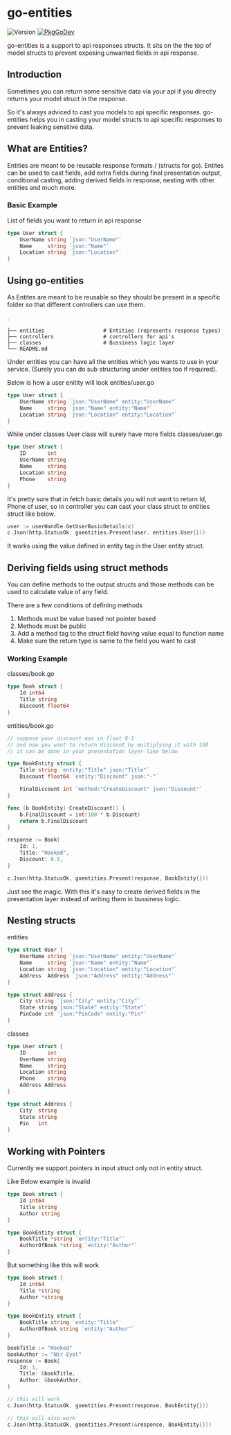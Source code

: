 # go-entities

![Version](https://img.shields.io/github/v/tag/chauhan17nitin/go-entities)
[![PkgGoDev](https://pkg.go.dev/badge/github.com/chauhan17nitin/go-entities)](https://pkg.go.dev/github.com/chauhan17nitin/go-entities)

go-entities is a support to api responses structs. It sits on the the top of model structs to prevent exposing unwanted fields in api response.

## Introduction
Sometimes you can return some sensitive data via your api if you directly returns your model struct in the response.

So it's always adviced to cast you models to api specific responses. go-entities helps you in casting your model structs to api specific responses to prevent leaking sensitive data. 

## What are Entities?
Entities are meant to be reusable response formats / (structs for go). Entites can be used to cast fields, add extra fields during final presentation output, conditional casting, adding derived fields in response, nesting with other entities and much more.

### Basic Example
List of fields you want to return in api response

```go
type User struct {
	UserName string `json:"UserName"`
	Name     string `json:"Name"`
	Location string `json:"Location"`
}
```

## Using go-entities
As Entites are meant to be reusable so they should be present in a specific folder so that different controllers can use them.

.

    ├── entities                   # Entities (represents response types)
    ├── controllers                # controllers for api's
    ├── classes                    # Bussiness logic layer
    └── README.md

Under entities you can have all the entities which you wants to use in your service. (Surely you can do sub structuring under entities too if required).

Below is how a user enitity will look
entities/user.go
```go
type User struct {
	UserName string `json:"UserName" entity:"UserName"`
	Name     string `json:"Name" entity:"Name"`
	Location string `json:"Location" entity:"Location"`
}
```

While under classes User class will surely have more fields classes/user.go
```go
type User struct {
	ID       int
	UserName string
	Name     string
	Location string
	Phone    string
}
```

It's pretty sure that in fetch basic details you will not want to return Id, Phone of user, so in controller you can cast your class struct to entities struct like below.

```go
user := userHandle.GetUserBasicDetails(c)
c.Json(http.StatusOk, goentities.Present(user, entities.User{}))

```

It works using the value defined in entity tag in the User entity struct.

## Deriving fields using struct methods

You can define methods to the output structs and those methods can be used to calculate value of any field.

There are a few conditions of defining methods

1. Methods must be value based not pointer based
2. Methods must be public
3. Add a method tag to the struct field having value equal to function name
4. Make sure the return type is same to the field you want to cast

### Working Example

classes/book.go
```go
type Book struct {
    Id int64
    Title string
    Discount float64
}
```

entities/book.go
```go
// suppose your discount was in float 0-1
// and now you want to return discount by multiplying it with 100
// it can be done in your presentation layer like below

type BookEntity struct {
    Title string `entity:"Title" json:"Title"`
    Discount float64 `entity:"Discount" json:"-"`

    FinalDiscount int `method:"CreateDiscount" json:"Discount"`
}

func (b BookEntity) CreateDiscount() {
    b.FinalDiscount = int(100 * b.Discount)
    return b.FinalDiscount
}

```

```go
response := Book{
    Id: 1,
    Title: "Hooked",
    Discount: 0.5,
}

c.Json(http.StatusOk, goentities.Present(response, BookEntity{}))
```

Just see the magic. With this it's easy to create derived fields in the presentation layer instead of writing them in bussiness logic.

## Nesting structs

entities
```go
type struct User {
	UserName string `json:"UserName" entity:"UserName"`
	Name     string `json:"Name" entity:"Name"`
	Location string `json:"Location" entity:"Location"`
    Address  Address `json:"Address" entity:"Address"`
}

type struct Address {
    City string `json:"City" entity:"City"` 
    State string`json:"State" entity:"State"`
    PinCode int `json:"PinCode" entity:"Pin"`
}
```

classes 
```go
type User struct {
	ID       int
	UserName string
	Name     string
	Location string
	Phone    string
    Address Address
}

type struct Address {
    City  string
    State string
    Pin   int
}
```

## Working with Pointers
Currently we support pointers in input struct only not in entity struct.

Like Below example is invalid

```go
type Book struct {
    Id int64
    Title string
    Author string
}

type BookEntity struct {
    BookTitle *string `entity:"Title"`
    AuthorOfBook *string `entity:"Author"`
}
```

But something like this will work 

```go
type Book struct {
    Id int64
    Title *string
    Author *string
}

type BookEntity struct {
    BookTitle string `entity:"Title"`
    AuthorOfBook string `entity:"Author"`
}
```

```go
bookTitle := "Hooked"
bookAuthor := "Nir Eyal"
response := Book{
    Id: 1,
    Title: &bookTitle,
    Author: &bookAuthor,
}

// this will work
c.Json(http.StatusOk, goentities.Present(response, BookEntity{}))

// this will also work
c.Json(http.StatusOk, goentities.Present(&response, BookEntity{}))
```